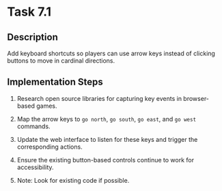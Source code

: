 # Task 7.1

## Description
Add keyboard shortcuts so players can use arrow keys instead of clicking buttons to move in cardinal directions.

## Implementation Steps
1. Research open source libraries for capturing key events in browser-based games.

2. Map the arrow keys to `go north`, `go south`, `go east`, and `go west` commands.

3. Update the web interface to listen for these keys and trigger the corresponding actions.

4. Ensure the existing button-based controls continue to work for accessibility.

5. Note: Look for existing code if possible.

